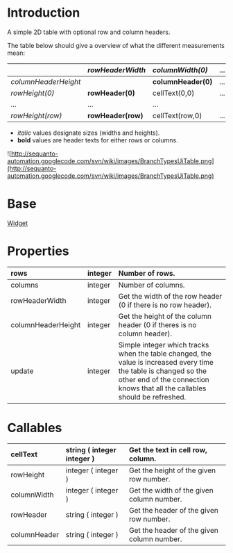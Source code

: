 # Introduction #

A simple 2D table with optional row and column headers.

The table below should give a overview of what the different measurements mean:

|                      | _rowHeaderWidth_ | _columnWidth(0)_  | ... | _columnWidth(column)_  |
|:---------------------|:-----------------|:------------------|:----|:-----------------------|
| _columnHeaderHeight_ |                  | **columnHeader(0)** | ... | **columnHeader(column)** |
| _rowHeight(0)_       | **rowHeader(0)**   | cellText(0,0)     | ... | cellText(0,cloumn)     |
| ...                  | ...              |  ...              |     | ...                    |
| _rowHeight(row)_     | **rowHeader(row)** | cellText(row,0)   | ... | cellText(row,column)   |

  * _italic_ values designate sizes (widths and heights).
  * **bold** values are header texts for either rows or columns.

![http://sequanto-automation.googlecode.com/svn/wiki/images/BranchTypesUiTable.png](http://sequanto-automation.googlecode.com/svn/wiki/images/BranchTypesUiTable.png)

# Base #

[Widget](BranchTypesUiWidget.md)

# Properties #

| rows | integer | Number of rows. |
|:-----|:--------|:----------------|
| columns | integer | Number of columns. |
| rowHeaderWidth | integer | Get the width of the row header (0 if there is no row header). |
| columnHeaderHeight | integer | Get the height of the column header (0 if theres is no column header). |
| update | integer | Simple integer which tracks when the table changed, the value is increased every time the table is changed so the other end of the connection knows that all the callables should be refreshed. |

# Callables #

| cellText | string ( integer integer ) | Get the text in cell row, column. |
|:---------|:---------------------------|:----------------------------------|
| rowHeight | integer ( integer )        | Get the height of the given row number. |
| columnWidth | integer ( integer )        | Get the width of the given column number. |
| rowHeader | string ( integer )         | Get the header of the given row number. |
| columnHeader | string ( integer )         | Get the header of the given column number. |
